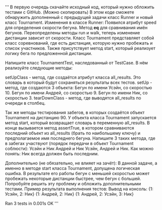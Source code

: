'''
В первую очередь скачайте исходный код, который нужно обложить тестами с GitHub. (Можно скопировать)
В этом коде сможете обнаружить дополненный с предыдущей задачи класс Runner и новый класс Tournament.
Изменения в классе Runner:
Появился атрибут speed для определения скорости бегуна.
Метод __eq__ для сравнивания имён бегунов.
Переопределены методы run и walk, теперь изменение дистанции зависит от скорости.
Класс Tournament представляет собой класс соревнований, где есть дистанция, которую нужно пробежать и список участников. Также присутствует метод start, который реализует логику бега по предложенной дистанции.

Напишите класс TournamentTest, наследованный от TestCase. В нём реализуйте следующие методы:

setUpClass - метод, где создаётся атрибут класса all_results. Это словарь в который будут сохраняться результаты всех тестов.
setUp - метод, где создаются 3 объекта:
Бегун по имени Усэйн, со скоростью 10.
Бегун по имени Андрей, со скоростью 9.
Бегун по имени Ник, со скоростью 3.
tearDownClass - метод, где выводятся all_results по очереди в столбец.

Так же методы тестирования забегов, в которых создаётся объект Tournament на дистанцию 90. У объекта класса Tournament запускается метод start, который возвращает словарь в переменную all_results. В конце вызывается метод assertTrue, в котором сравниваются последний объект из all_results (брать по наибольшему ключу) и предполагаемое имя последнего бегуна.
Напишите 3 таких метода, где в забегах участвуют (порядок передачи в объект Tournament соблюсти):
Усэйн и Ник
Андрей и Ник
Усэйн, Андрей и Ник.
Как можно понять: Ник всегда должен быть последним.

Дополнительно (не обязательно, не влияет на зачёт):
В данной задаче, а именно в методе start класса Tournament, допущена логическая ошибка. В результате его работы бегун с меньшей скоростью может пробежать некоторые дистанции быстрее, чем бегун с большей.
Попробуйте решить эту проблему и обложить дополнительными тестами.
Пример результата выполнения тестов:
Вывод на консоль:
{1: Усэйн, 2: Ник}
{1: Андрей, 2: Ник}
{1: Андрей, 2: Усэйн, 3: Ник}

Ran 3 tests in 0.001s
OK
'''
